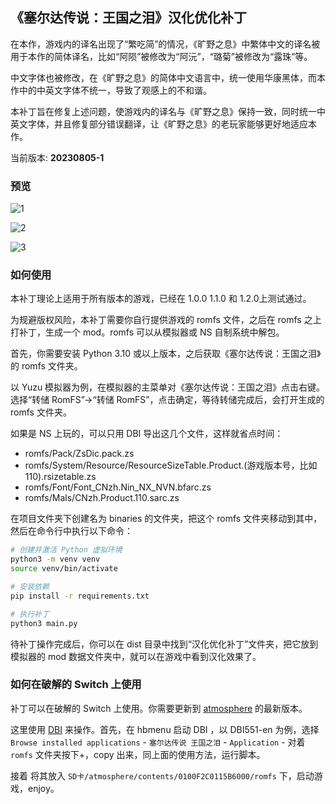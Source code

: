 ## 《塞尔达传说：王国之泪》汉化优化补丁

在本作，游戏内的译名出现了“繁吃简”的情况，《旷野之息》中繁体中文的译名被用于本作的简体译名，比如“阿陨”被修改为“阿沅”，“璐菊”被修改为“露珠”等。

中文字体也被修改，在《旷野之息》的简体中文语言中，统一使用华康黑体，而本作中的中英文字体不统一，导致了观感上的不和谐。

本补丁旨在修复上述问题，使游戏内的译名与《旷野之息》保持一致，同时统一中英文字体，并且修复部分错误翻译，让《旷野之息》的老玩家能够更好地适应本作。

当前版本: **20230805-1**

### 预览

![1](./preview/1.png)

![2](./preview/2.png)

![3](./preview/3.png)

### 如何使用

本补丁理论上适用于所有版本的游戏，已经在 1.0.0 1.1.0 和 1.2.0上测试通过。

为规避版权风险，本补丁需要你自行提供游戏的 romfs 文件，之后在 romfs 之上打补丁，生成一个 mod。romfs 可以从模拟器或 NS 自制系统中解包。

首先，你需要安装 Python 3.10 或以上版本，之后获取《塞尔达传说：王国之泪》的 romfs 文件夹。

以 Yuzu 模拟器为例，在模拟器的主菜单对《塞尔达传说：王国之泪》点击右键。选择“转储 RomFS”->“转储 RomFS”，点击确定，等待转储完成后，会打开生成的 romfs 文件夹。

如果是 NS 上玩的，可以只用 DBI 导出这几个文件，这样就省点时间：
- romfs/Pack/ZsDic.pack.zs
- romfs/System/Resource/ResourceSizeTable.Product.(游戏版本号，比如 110).rsizetable.zs
- romfs/Font/Font_CNzh.Nin_NX_NVN.bfarc.zs
- romfs/Mals/CNzh.Product.110.sarc.zs

在项目文件夹下创建名为 binaries 的文件夹，把这个 romfs 文件夹移动到其中，然后在命令行中执行以下命令：

```bash
# 创建并激活 Python 虚拟环境
python3 -m venv venv
source venv/bin/activate

# 安装依赖
pip install -r requirements.txt

# 执行补丁
python3 main.py
```

待补丁操作完成后，你可以在 dist 目录中找到“汉化优化补丁”文件夹，把它放到模拟器的 mod 数据文件夹中，就可以在游戏中看到汉化效果了。

### 如何在破解的 Switch 上使用

补丁可以在破解的 Switch 上使用。你需要更新到 [atmosphere](https://github.com/Atmosphere-NX/Atmosphere) 的最新版本。

这里使用 [DBI](https://github.com/rashevskyv/dbi) 来操作。首先，在 hbmenu 启动 DBI ，以 DBI551-en 为例，选择 `Browse installed applications` - `塞尔达传说 王国之泪` - `Application` - 对着 `romfs` 文件夹按下+，copy 出来，同上面的使用方法，运行脚本。

接着 将其放入 `SD卡/atmosphere/contents/0100F2C0115B6000/romfs` 下，启动游戏，enjoy。
